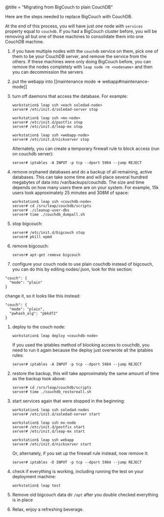 @title = "Migrating from BigCouch to plain CouchDB"

Here are the steps needed to replace BigCouch with CouchDB.

At the end of this process, you will have just *one* node with `services` property equal to `couchdb`. If you had a BigCouch cluster before, you will be removing all but one of those machines to consolidate them into one CouchDB machine.

1. if you have multiple nodes with the `couchdb` service on them, pick one of them to be your CouchDB server, and remove the service from the others. If these machines were only doing BigCouch before, you can remove the nodes completely with `leap node rm <nodename>` and then you can decommission the servers

1. put the webapp into [[maintenance mode => webapp#maintenance-mode]]

1. turn off daemons that access the database. For example:

    ```
    workstation$ leap ssh <each soledad-node>
    server# /etc/init.d/soledad-server stop

    workstation$ leap ssh <mx-node>
    server# /etc/init.d/postfix stop
    server# /etc/init.d/leap-mx stop

    workstation$ leap ssh <webapp-node>
    server# /etc/init.d/nickserver stop
    ```

    Alternately, you can create a temporary firewall rule to block access (run on couchdb server):

    ```
    server# iptables -A INPUT -p tcp --dport 5984 --jump REJECT
    ```

1. remove orphaned databases and do a backup of all remaining, active databases. This can take some time and will place several hundred megabytes of data into /var/backups/couchdb. The size and time depends on how many users there are on your system. For example, 15k users took approximately 25 minutes and 308M of space:

    ```
    workstation$ leap ssh <couchdb-node>
    server# cd /srv/leap/couchdb/scripts
    server# ./cleanup-user-dbs
    server# time ./couchdb_dumpall.sh
    ```

1. stop bigcouch:

    ```
    server# /etc/init.d/bigcouch stop
    server# pkill epmd
    ```

1. remove bigcouch:

    ```
    server# apt-get remove bigcouch
    ```

1. configure your couch node to use plain couchdb instead of bigcouch, you can do this by editing nodes/<couch-node>.json, look for this section:

  ```
  "couch": {
    "mode": "plain"
  }
  ```

  change it, so it looks like this instead:

  ```
  "couch": {
    "mode": "plain",
    "pwhash_alg": "pbkdf2"
  }
  ```

1. deploy to the couch node:

    ```
    workstation$ leap deploy <couchdb-node>
    ```

    If you used the iptables method of blocking access to couchdb, you need to run it again because the deploy just overwrote all the iptables rules:

    ```
    server# iptables -A INPUT -p tcp --dport 5984 --jump REJECT
    ```

1. restore the backup, this will take approximately the same amount of time as the backup took above:

    ```
    server# cd /srv/leap/couchdb/scripts
    server# time ./couchdb_restoreall.sh
    ```

1. start services again that were stopped in the beginning:

    ```
    workstation$ leap ssh soledad-nodes
    server# /etc/init.d/soledad-server start

    workstation$ leap ssh mx-node
    server# /etc/init.d/postfix start
    server# /etc/init.d/leap-mx start

    workstation$ leap ssh webapp
    server# /etc/init.d/nickserver start
    ```

    Or, alternately, if you set up the firewall rule instead, now remove it:

    ```
    server# iptables -D INPUT -p tcp --dport 5984 --jump REJECT
    ```

1. check if everything is working, including running the test on your deployment machine:

    ```
    workstation$ leap test
    ```

1. Remove old bigcouch data dir `/opt` after you double checked everything is in place

1. Relax, enjoy a refreshing beverage.
